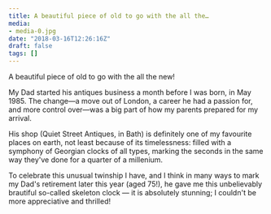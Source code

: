 ```yaml
---
title: A beautiful piece of old to go with the all the…
media:
- media-0.jpg
date: "2018-03-16T12:26:16Z"
draft: false
tags: []
---
```

A beautiful piece of old to go with the all the new\!



My Dad started his antiques business a month before I was born, in May 1985. The change—a move out of London, a career he had a passion for, and more control over—was a big part of how my parents prepared for my arrival.



His shop \(Quiet Street Antiques, in Bath\) is definitely one of my favourite places on earth, not least because of its timelessness: filled with a symphony of Georgian clocks of all types, marking the seconds in the same way they've done for a quarter of a millenium.



To celebrate this unusual twinship I have, and I think in many ways to mark my Dad's retirement later this year \(aged 75\!\), he gave me this unbelievably brautiful so-called skeleton clock — it is absolutely stunning; I couldn't be more appreciative and thrilled\!
